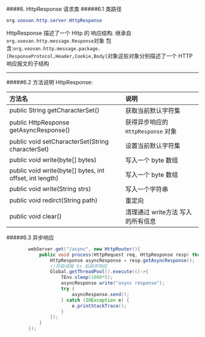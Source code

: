 ####6. HttpResponse 请求类
#####6.1 类路径
```java
org.voovan.http.server.HttpResponse
```
HttpResponse 描述了一个 Http 的 响应结构.
继承自`org.voovan.http.message.Response`对象
包含:`org.voovan.http.message.package.[ResponseProtocol,Header,Cookie,Body]`对象这些对象分别描述了一个 HTTP 响应报文的子结构

---------------------------

#####6.2 方法说明
HttpResponse:

|  方法名                      | 说明           | 
| :-----------------------  |:------------- |
|public String getCharacterSet()           |获取当前默认字符集
|public HttpResponse getAsyncResponse()    | 获得异步响应的 `HttpResponse` 对象
|public void setCharacterSet(String characterSet)       | 设置当前默认字符集
|public void write(byte[] bytes)           | 写入一个 byte 数组
|public void write(byte[] bytes, int offset, int length)  |写入一个 byte 数组
|public void write(String strs)    | 写入一个字符串
|public void redirct(String path)           |重定向
|public void clear() | 清理通过 write方法 写入的所有信息

#####6.3 异步响应
```java
		webServer.get("/async", new HttpRouter(){
			public void process(HttpRequest req, HttpResponse resp) throws Exception {
				HttpResponse asyncResponse = resp.getAsyncResponse();
				//开启线程 5s 后异步响应
				Global.getThreadPool().execute(()->{
					TEnv.sleep(1000*5);
					asyncResponse.write("async response");
					try {
						asyncResponse.send();
					} catch (IOException e) {
						e.printStackTrace();
					}
				});
			}
		});

```

